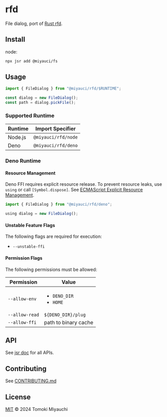 # rfd

File dialog, port of [Rust rfd](https://github.com/PolyMeilex/rfd).

## Install

node:

```bash
npx jsr add @miyauci/fs
```

## Usage

```ts
import { FileDialog } from "@miyauci/rfd/$RUNTIME";

const dialog = new FileDialog();
const path = dialog.pickFile();
```

### Supported Runtime

| Runtime | Import Specifier    |
| ------- | ------------------- |
| Node.js | `@miyauci/rfd/node` |
| Deno    | `@miyauci/rfd/deno` |

### Deno Runtime

#### Resource Management

Deno FFI requires explicit resource release. To prevent resource leaks, use
`using` or call `[Symbol.dispose]`. See
[ECMAScript Explicit Resource Management](https://github.com/tc39/proposal-explicit-resource-management).

```ts
import { FileDialog } from "@miyauci/rfd/deno";

using dialog = new FileDialog();
```

#### Unstable Feature Flags

The following flags are required for execution:

- `--unstable-ffi`

#### Permission Flags

The following permissions must be allowed:

| Permission     | Value                                       |
| -------------- | ------------------------------------------- |
| `--allow-env`  | <ul><li>`DENO_DIR`</li><li>`HOME`</li></ul> |
| `--allow-read` | `${DENO_DIR}/plug`                          |
| `--allow-ffi`  | path to binary cache                        |

## API

See [jsr doc](https://jsr.io/@miyauci/rfd) for all APIs.

## Contributing

See [CONTRIBUTING.md](CONTRIBUTING.md)

## License

[MIT](LICENSE) © 2024 Tomoki Miyauchi
